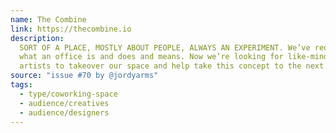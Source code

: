 ```yaml
---
name: The Combine
link: https://thecombine.io
description:
  SORT OF A PLACE, MOSTLY ABOUT PEOPLE, ALWAYS AN EXPERIMENT. We’ve redesigned
  what an office is and does and means. Now we’re looking for like-minded brands &
  artists to takeover our space and help take this concept to the next level.
source: "issue #70 by @jordyarms"
tags:
  - type/coworking-space
  - audience/creatives
  - audience/designers
---
```


<!-- Community added from GitHub issue #70 -->
